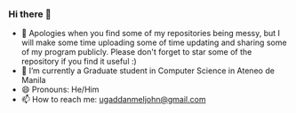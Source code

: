 ### Hi there 👋
- 💬 Apologies when you find some of my repositories being messy, but I will make some time uploading some of time updating and sharing some of my program publicly. Please don't forget to star some of the repository if you find it useful :)
- 🔭 I’m currently a Graduate student in Computer Science in Ateneo de Manila
- 😄 Pronouns: He/Him
- 📫 How to reach me: ugaddanmeljohn@gmail.com
<!--
**konan009/konan009** is a ✨ _special_ ✨ repository because its `README.md` (this file) appears on your GitHub profile.

Here are some ideas to get you started:

- 🔭 I’m currently working on ...
- 🌱 I’m currently learning ...
- 👯 I’m looking to collaborate on ...
- 🤔 I’m looking for help with ...
- 💬 Ask me about ...
- 📫 How to reach me: ...
- 😄 Pronouns: ...
- ⚡ Fun fact: ...
-->
